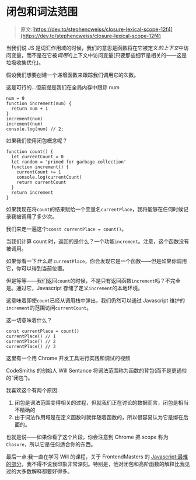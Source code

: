 # 闭包和词法范围

> 原文:[https://dev.to/stephencweiss/closure-lexical-scope-12f4](https://dev.to/stephencweiss/closure-lexical-scope-12f4)

当我们说 JS 是词汇作用域的时候，我们的意思是函数将在它被定义*的上下文*中访问变量，而不是在它被*调用*的上下文中访问变量(只要那些细节是相关的——这是垃圾收集优化)。

假设我们想要创建一个递增函数来跟踪我们调用它的次数。

这是可行的…但前提是我们在全局内存中跟踪 num

```
num = 0
function increment(num) {
  return num + 1
}
increment(num)
increment(num)
console.log(num) // 2; 
```

如果我们使用闭包概念呢？

```
function count() {
  let currentCount = 0
  let random = 'primed for garbage collection'
  function increment() {
    currentCount += 1
    console.log(currentCount)
    return currentCount
  }
  return increment
} 
```

如果我现在将`count`的结果赋给一个变量名`currentPlace`，我将能够在任何时候记录我被调用了多少次。

我们来走一遍这个:`const currentPlace = count()`。

当我们计算 count 时，返回的是什么？一个功能`increment`。注意，这个函数没有被调用。

如果你看一下*什么是* `currentPlace`，你会发现它是一个函数——但是如果你调用它，你可以得到当前位置。

但是等等——我们返回`count`的时候，不是只有返回函数`increment`吗？不完全是。通过它，Javascript 存储了定义`increment`的本地环境。

这意味着即使`count`已经从调用栈中弹出，我们仍然可以通过 Javascript 维护的`increment`的范围访问`currentCount`。

这一切意味着什么？

```
const currentPlace = count()
currentPlace() // 1
currentPlace() // 2
currentPlace() // 3 
```

这里有一个用 Chrome 开发工具进行实践和调试的视频

CodeSmiths 的创始人 Will Sentance 将词法范围称为函数的背包(而不是更通俗的“闭包”)。

我喜欢这个有两个原因:

1.  闭包是词法范围变得相关的过程，但就我们正在讨论的数据而言，闭包是相当不精确的
2.  由于词法作用域是在定义函数时就伴随着函数的，所以很容易认为它是绑在后面的。

也就是说——如果你看了这个片段，你会注意到 Chrome 把 scope 称为`Closure`，所以它是任何适合你的东西。

最后一点:我一直在学习 Will 的课程，关于 FrontendMasters 的 [Javascript:最难的部分](https://frontendmasters.com/courses/javascript-hard-parts/)，我不得不说我印象非常深刻。特别是，他对闭包和高阶函数的解释比我见过的大多数解释都要好得多。